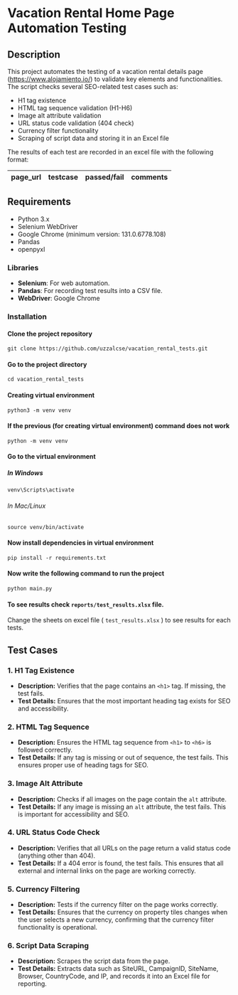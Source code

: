 # Vacation Rental Home Page Automation Testing

## Description

This project automates the testing of a vacation rental details page (https://www.alojamiento.io/) to validate key elements and functionalities. The script checks several SEO-related test cases such as:

- H1 tag existence
- HTML tag sequence validation (H1-H6)
- Image alt attribute validation
- URL status code validation (404 check)
- Currency filter functionality
- Scraping of script data and storing it in an Excel file

The results of each test are recorded in an excel file with the following format:

| page_url  | testcase | passed/fail | comments |
|-----------|----------|-------------|----------|

## Requirements

- Python 3.x
- Selenium WebDriver
- Google Chrome (minimum version: 131.0.6778.108)
- Pandas
- openpyxl

### Libraries

- **Selenium**: For web automation.
- **Pandas**: For recording test results into a CSV file.
- **WebDriver**: Google Chrome

### Installation

#### Clone the project repository

```
git clone https://github.com/uzzalcse/vacation_rental_tests.git

```

#### Go to the project directory 

```
cd vacation_rental_tests

```

#### Creating virtual environment 

```
python3 -m venv venv

```
#### If the previous (for creating virtual environment) command does not work 

```
python -m venv venv

```

#### Go to the virtual environment
##### In Windows
```
venv\Scripts\activate

```

###### In Mac/Linux

```
source venv/bin/activate

```


#### Now install  dependencies in virtual environment

```
pip install -r requirements.txt

```

#### Now write the following command to run the project 

```
python main.py

```

#### To see results check `reports/test_results.xlsx` file. 

Change the sheets on excel file ( `test_results.xlsx` ) to see results for each tests.

## Test Cases

### 1. **H1 Tag Existence**
- **Description:** Verifies that the page contains an `<h1>` tag. If missing, the test fails.
- **Test Details:** Ensures that the most important heading tag exists for SEO and accessibility.

### 2. **HTML Tag Sequence**
- **Description:** Ensures the HTML tag sequence from `<h1>` to `<h6>` is followed correctly.
- **Test Details:** If any tag is missing or out of sequence, the test fails. This ensures proper use of heading tags for SEO.

### 3. **Image Alt Attribute**
- **Description:** Checks if all images on the page contain the `alt` attribute.
- **Test Details:** If any image is missing an `alt` attribute, the test fails. This is important for accessibility and SEO.

### 4. **URL Status Code Check**
- **Description:** Verifies that all URLs on the page return a valid status code (anything other than 404).
- **Test Details:** If a 404 error is found, the test fails. This ensures that all external and internal links on the page are working correctly.

### 5. **Currency Filtering**
- **Description:** Tests if the currency filter on the page works correctly.
- **Test Details:** Ensures that the currency on property tiles changes when the user selects a new currency, confirming that the currency filter functionality is operational.

### 6. **Script Data Scraping**
- **Description:** Scrapes the script data from the page.
- **Test Details:** Extracts data such as SiteURL, CampaignID, SiteName, Browser, CountryCode, and IP, and records it into an Excel file for reporting.